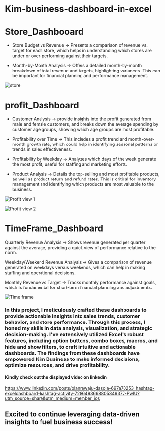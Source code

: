 # Kim-business-dashboard-in-excel


# Store_Dashbooard
* Store Budget vs Revenue -> Presents a comparison of revenue vs. target for each store, which helps in understanding which stores are under or over-performing against their targets.

* Month-by-Month Analysis -> Offers a detailed month-by-month breakdown of total revenue and targets, highlighting variances. This can be important for financial planning and performance management.



![store](https://github.com/user-attachments/assets/a4c9989e-bbb1-45ff-9ba1-db6d020c2073)


# profit_Dashboard
* Customer Analysis -> provide insights into the profit generated from male and female customers, and breaks down the average spending by customer age groups, showing which age groups are most profitable.

* Profitability over Time -> This includes a profit trend and month-over-month growth rate, which could help in identifying seasonal patterns or trends in sales effectiveness.

* Profitability by Weekday -> Analyzes which days of the week generate the most profit, useful for staffing and marketing efforts.

* Product Analysis -> Details the top-selling and most profitable products, as well as product return and refund rates. This is critical for inventory management and identifying which products are most valuable to the business.


![Profit view 1](https://github.com/user-attachments/assets/ed42830f-36e9-45ba-bcd2-f52eb51ef47b)

![Profit view 2](https://github.com/user-attachments/assets/9a290436-c043-4fc3-9560-62dde0ecc504)



# TimeFrame_Dashboard
Quarterly Revenue Analysis -> Shows revenue generated per quarter against the average, providing a quick view of performance relative to the norm.

Weekday/Weekend Revenue Analysis -> Gives a comparison of revenue generated on weekdays versus weekends, which can help in making staffing and operational decisions.

Monthly Revenue vs Target -> Tracks monthly performance against goals, which is fundamental for short-term financial planning and adjustments.

![Time frame](https://github.com/user-attachments/assets/d0a1db7a-a030-4ecc-a6cf-7a46cbee5afa)



### In this project, I meticulously crafted these dashboards to provide actionable insights into sales trends, customer behavior, and store performance. Through this process, I honed my skills in data analysis, visualization, and strategic decision-making. I've extensively utilized Excel's robust features, including option buttons, combo boxes, macros, and hide and show filters, to craft intuitive and actionable dashboards. The findings from these dashboards have empowered Kim Business to make informed decisions, optimize resources, and drive profitability.

#### Kindly check out the displayed video on linkedin

https://www.linkedin.com/posts/olanrewaju-dasola-697a70253_hashtag-exceldashboard-hashtag-activity-7286493668805349377-PwlU?utm_source=share&utm_medium=member_ios

## Excited to continue leveraging data-driven insights to fuel business success! 

